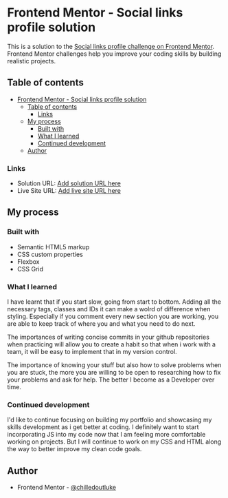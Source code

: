 # Frontend Mentor - Social links profile solution

This is a solution to the [Social links profile challenge on Frontend Mentor](https://www.frontendmentor.io/challenges/social-links-profile-UG32l9m6dQ). Frontend Mentor challenges help you improve your coding skills by building realistic projects. 

## Table of contents

- [Frontend Mentor - Social links profile solution](#frontend-mentor---social-links-profile-solution)
  - [Table of contents](#table-of-contents)
    - [Links](#links)
  - [My process](#my-process)
    - [Built with](#built-with)
    - [What I learned](#what-i-learned)
    - [Continued development](#continued-development)
  - [Author](#author)



### Links

- Solution URL: [Add solution URL here](https://github.com/chilledoutluke/social-links-profile-main)
- Live Site URL: [Add live site URL here](https://chilledoutluke.github.io/social-links-profile-main/)

## My process

### Built with

- Semantic HTML5 markup
- CSS custom properties
- Flexbox
- CSS Grid


### What I learned

I have learnt that if you start slow, going from start to bottom. Adding all the necessary tags, classes and IDs it can make a wolrd of difference when styling. Especially if you comment every new section you are working, you are able to keep track of where you and what you need to do next. 

The importances of writing concise commits in your github repositories when practicing will allow you to create a habit so that when i work with a team, it will be easy to implement that in my version control.

The importance of knowing your stuff but also how to solve problems when you are stuck, the more you are willing to be open to researching how to fix your problems and ask for help. The better I become as a Developer over time.


### Continued development

I'd like to continue focusing on building my portfolio and showcasing my skills development as i get better at coding. I definitely want to start incorporating JS into my code now that I am feeling more comfortable working on projects. But I will continue to work on my CSS and HTML along the way to better improve my clean code goals.



## Author

- Frontend Mentor - [@chilledoutluke](https://www.frontendmentor.io/profile/chilledoutluke)

